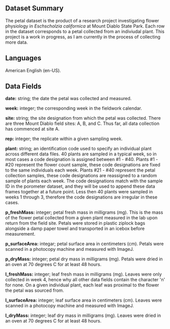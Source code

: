 ## Dataset Summary 

The petal dataset is the product of a research project investigating flower physiology in _Eschscholzia californica_ at Mount Diablo State Park. Each row in the dataset corresponds to a petal collected from an indiviudal plant. This project is a work in progress, as I am currently in the process of collecting more data.

## Languages 

American English (en-US). 

## Data Fields 

**date:** string; the date the petal was collected and measured.

**week:** integer; the corresponding week in the fieldwork calendar.

**site:** string; the site designation from which the petal was collected. There are three Mount Diablo field sites: A, B, and C. Thus far, all data collection has commenced at site A.

**rep:** integer; the replicate within a given sampling week.

**plant:** string; an identification code used to specify an individual plant across different data files. 40 plants are sampled in a typical week, so in most cases a code designation is assigned between #1 - #40. Plants #1 - #20 represent the flower count sample, these code designations are fixed to the same individuals each week. Plants #21 - #40 represent the petal collection samples, these code designations are reassigned to a random sample of plants each week. The code designations match with the sample ID in the porometer dataset, and they will be used to append these data frames together at a future point. Less then 40 plants were sampled in weeks 1 through 3, therefore the code designations are irregular in these cases.

**p_freshMass:** integer; petal fresh mass in milligrams (mg). This is the mass of the flower petal collected from a given plant measured in the lab upon return from the field site. Petals were stored in plastic ziplock bags alongside a damp paper towel and transported in an icebox before measurement.

**p_surfaceArea:** integar; petal surface area in centimeters (cm). Petals were scanned in a photocopy machine and measured with ImageJ.

**p_dryMass:** integer; petal dry mass in milligrams (mg). Petals were dried in an oven at 70 degrees C for at least 48 hours.

**l_freshMass:** integer; leaf fresh mass in milligrams (mg). Leaves were only collected in week 4, hence why all other data fields contain the character 'n' for none. On a given individual plant, each leaf was proximal to the flower the petal was sourced from.

**l_surfaceArea:** integer; leaf surface area in centimeters (cm). Leaves were scanned in a photocopy machine and measured with ImageJ.

**l_dryMass:** integer; leaf dry mass in milligrams (mg). Leaves were dried in an oven at 70 degrees C for at least 48 hours.
